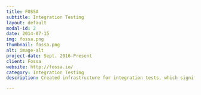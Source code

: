 ```yaml
---
title: FOSSA
subtitle: Integration Testing
layout: default
modal-id: 2
date: 2014-07-15
img: fossa.png
thumbnail: fossa.png
alt: image-alt
project-date: Sept. 2016-Present
client: Fossa
website: http://fossa.io/
category: Integration Testing
description: Created infrastructure for integration tests, which significantly reduced the time it took to check that new features worked without regression.

---
```

